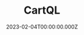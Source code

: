 ---
title: CartQL
website: https://cartql.com/
date: 2023-02-04T00:00:00.000Z
description: GraphQL Shopping Cart and Checkout API built for the Jamstack and to work with any framework and inventory.
category: ["Commerce"]
draft: false
---